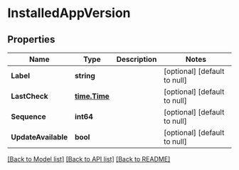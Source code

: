 # InstalledAppVersion

## Properties
Name | Type | Description | Notes
------------ | ------------- | ------------- | -------------
**Label** | **string** |  | [optional] [default to null]
**LastCheck** | [**time.Time**](time.Time.md) |  | [optional] [default to null]
**Sequence** | **int64** |  | [optional] [default to null]
**UpdateAvailable** | **bool** |  | [optional] [default to null]

[[Back to Model list]](../README.md#documentation-for-models) [[Back to API list]](../README.md#documentation-for-api-endpoints) [[Back to README]](../README.md)


